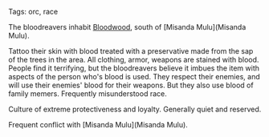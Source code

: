 Tags: orc, race

The bloodreavers inhabit [Bloodwood](Bloodwood), south of [Misanda Mulu](Misanda Mulu). 

Tattoo their skin with blood treated with a preservative made from the sap of the trees in the area. All clothing, armor, weapons are stained with blood. People find it terrifying, but the bloodreavers believe it imbues the item with aspects of the person who's blood is used. They respect their enemies, and will use their enemies' blood for their weapons. But they also use blood of family memers. Frequently misunderstood race.

Culture of extreme protectiveness and loyalty. Generally quiet and reserved.

Frequent conflict with [Misanda Mulu](Misanda Mulu).